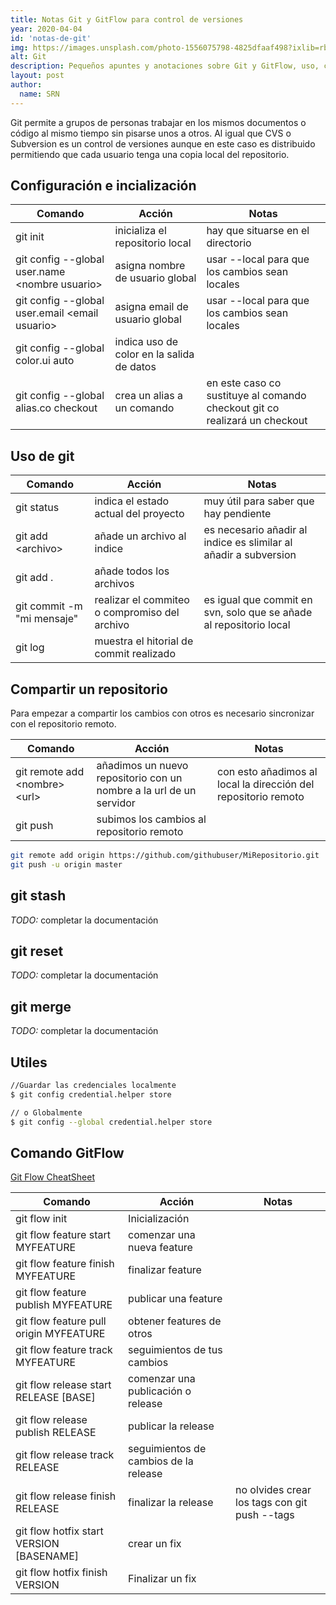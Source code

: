 ```yaml
---
title: Notas Git y GitFlow para control de versiones
year: 2020-04-04
id: 'notas-de-git'
img: https://images.unsplash.com/photo-1556075798-4825dfaaf498?ixlib=rb-1.2.1&ixid=eyJhcHBfaWQiOjEyMDd9&fit=crop
alt: Git
description: Pequeños apuntes y anotaciones sobre Git y GitFlow, uso, comandos principales e inicialización de una de las herramientas de control de versiones más populares.
layout: post
author:
  name: SRN
---
```


Git permite a grupos de personas trabajar en los mismos documentos o código al mismo tiempo sin pisarse unos a otros. Al igual que CVS o Subversion es un control de versiones aunque en este caso es distribuido permitiendo que cada usuario tenga una copia local del repositorio.

## Configuración e incialización

| **Comando**                                      | **Acción**                                | **Notas**                                                                  |
| ------------------------------------------------ | ----------------------------------------- | -------------------------------------------------------------------------- |
| git init                                         | inicializa el repositorio local           | hay que situarse en el directorio                                          |
| git config --global user.name \<nombre usuario\> | asigna nombre de usuario global           | usar --local para que los cambios sean locales                             |
| git config --global user.email \<email usuario\> | asigna email de usuario global            | usar --local para que los cambios sean locales                             |
| git config --global color.ui auto                | indica uso de color en la salida de datos |                                                                            |
| git config --global alias.co checkout            | crea un alias a un comando                | en este caso co sustituye al comando checkout git co realizará un checkout |

## Uso de git

| **Comando**                | **Acción**                                    | **Notas**                                                          |
| -------------------------- | --------------------------------------------- | ------------------------------------------------------------------ |
| git status                 | indica el estado actual del proyecto          | muy útil para saber que hay pendiente                              |
| git add \<archivo\>        | añade un archivo al indice                    | es necesario añadir al indice es slimilar al añadir a subversion   |
| git add .                  | añade todos los archivos                      |
| git commit -m "mi mensaje" | realizar el commiteo o compromiso del archivo | es igual que commit en svn, solo que se añade al repositorio local |
| git log                    | muestra el hitorial de commit realizado       |

## Compartir un repositorio

Para empezar a compartir los cambios con otros es necesario sincronizar con el repositorio remoto.

| **Comando**                       | **Acción**                                                          | **Notas**                                                      |
| --------------------------------- | ------------------------------------------------------------------- | -------------------------------------------------------------- |
| git remote add \<nombre\> \<url\> | añadimos un nuevo repositorio con un nombre a la url de un servidor | con esto añadimos al local la dirección del repositorio remoto |
| git push                          | subimos los cambios al repositorio remoto                           |                                                                |

```bash
git remote add origin https://github.com/githubuser/MiRepositorio.git
git push -u origin master
```

## git stash

_TODO:_ completar la documentación

## git reset

_TODO:_ completar la documentación

## git merge

_TODO:_ completar la documentación

## Utiles

```bash
//Guardar las credenciales localmente
$ git config credential.helper store

// o Globalmente
$ git config --global credential.helper store
```

## Comando GitFlow

[Git Flow CheatSheet](https://danielkummer.github.io/git-flow-cheatsheet/index.es_ES.html)

| **Comando**                              | **Acción**                            | **Notas**                                     |
| ---------------------------------------- | ------------------------------------- | --------------------------------------------- |
| git flow init                            | Inicialización                        |                                               |
| git flow feature start MYFEATURE         | comenzar una nueva feature            |                                               |
| git flow feature finish MYFEATURE        | finalizar feature                     |                                               |
| git flow feature publish MYFEATURE       | publicar una feature                  |                                               |
| git flow feature pull origin MYFEATURE   | obtener features de otros             |                                               |
| git flow feature track MYFEATURE         | seguimientos de tus cambios           |                                               |
| git flow release start RELEASE [BASE]    | comenzar una publicación o release    |                                               |
| git flow release publish RELEASE         | publicar la release                   |                                               |
| git flow release track RELEASE           | seguimientos de cambios de la release |                                               |
| git flow release finish RELEASE          | finalizar la release                  | no olvides crear los tags con git push --tags |
| git flow hotfix start VERSION [BASENAME] | crear un fix                          |                                               |
| git flow hotfix finish VERSION           | Finalizar un fix                      |                                               |
